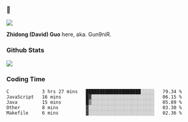 ### 👋

![](https://komarev.com/ghpvc/?username=Gun9niR&label=Total+Views)

**Zhidong (David) Guo** here, aka. Gun9niR.

### Github Stats

<img src="https://github-readme-stats.vercel.app/api?username=Gun9niR&count_private=true&show_icons=true&theme=vue-dark&hide_title=true">

### Coding Time

<!--START_SECTION:waka-->

```text
C            3 hrs 27 mins   ████████████████████░░░░░   79.34 %
JavaScript   16 mins         █▓░░░░░░░░░░░░░░░░░░░░░░░   06.15 %
Java         15 mins         █▒░░░░░░░░░░░░░░░░░░░░░░░   05.89 %
Other        8 mins          ▓░░░░░░░░░░░░░░░░░░░░░░░░   03.30 %
Makefile     6 mins          ▓░░░░░░░░░░░░░░░░░░░░░░░░   02.36 %
```

<!--END_SECTION:waka-->
